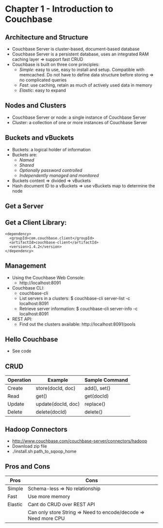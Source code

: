 # Chapter 1 - Introduction to Couchbase

## Architecture and Structure
* Couchbase Server is cluster-based, document-based database
* Couchbase Server is a persistent database, uses an integrated RAM caching layer => support fast CRUD
* Couchbase is built on three core principles:
    * *Simple*: easy to use, easy to install and setup. Compatible with memcached. Do not have to define data structure before storing => no complicated queries
    * *Fast*: use caching, retain as much of actively used data in memory
    * *Elastic*: easy to expand

## Nodes and Clusters
* Couchbase Server or node: a single instance of Couchbase Server
* Cluster: a collection of one or more instances of Couchbase Server

## Buckets and vBuckets
* Buckets: a logical holder of information
* Buckets are:
    * *Named*
    * *Shared*
    * *Optionally password controlled*
    * *Independently managed and monitored*
* Buckets content => divided => vBuckets
* Hash document ID to a vBuckets => use vBuckets map to determine the node

## Get a Server

## Get a Client Library:
> 
<dependencies>

    <dependency>
      <groupId>com.couchbase.client</groupId>
      <artifactId>couchbase-client</artifactId>
      <version>1.4.2</version>
    </dependency>
    
</dependencies>

## Management
* Using the Couchbase Web Console: 
    * http://localhost:8091
* Couchbase CLI:
    * couchbase-cli
    * List servers in a clusters: $ couchbase-cli server-list -c localhost:8091
    * Retrieve server information: $ couchbase-cli server-info -c localhost:8091
* REST API:
    * Find out the clusters available: http://localhost:8091/pools

## Hello Couchbase
* See code

## CRUD
Operation| Example           | Sample Command
---------|-------------------|----------------
Create   | store(docId, doc) | add(), set()
Read     | get()             | get(docId)
Update   | update(docId, doc)| replace()
Delete   | delete(docId)     | delete()
  
## Hadoop Connectors
* http://www.couchbase.com/couchbase-server/connectors/hadoop
* Download zip file
* ./install.sh path_to_sqoop_home
  
## Pros and Cons
Pros | Cons
-----|------
Simple| Schema-less => No relationship
Fast| Use more memory
Elastic| Cant do CRUD over REST API
       | Can only store String => Need to encode/decode => Need more CPU










